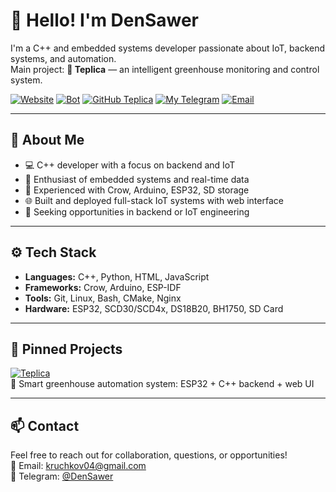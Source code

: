 # 👋 Hello! I'm DenSawer

I'm a C++ and embedded systems developer passionate about IoT, backend systems, and automation.  
Main project: **🌿 Teplica** — an intelligent greenhouse monitoring and control system.

[![Website](https://img.shields.io/badge/🌐%20website-denserver.ru-blue?style=flat-square)](https://denserver.ru)
[![Bot](https://img.shields.io/badge/Telegram-Bot-blue?style=flat-square&logo=telegram)](https://t.me/DenServerBot)
[![GitHub Teplica](https://img.shields.io/badge/GitHub-Teplica-green?style=flat-square&logo=github)](https://github.com/DenSawer/Teplica)
[![My Telegram](https://img.shields.io/badge/Telegram-Contact-blue?style=flat-square&logo=telegram)](https://t.me/DenSawer)
[![Email](https://img.shields.io/badge/Email-kruchkov04@gmail.com-red?style=flat-square&logo=gmail)](mailto:kruchkov04@gmail.com)

---

## 💼 About Me

- 💻 C++ developer with a focus on backend and IoT
- 🧠 Enthusiast of embedded systems and real-time data
- 🔧 Experienced with Crow, Arduino, ESP32, SD storage
- 🌐 Built and deployed full-stack IoT systems with web interface
- 🎯 Seeking opportunities in backend or IoT engineering

---

## ⚙️ Tech Stack

- **Languages:** C++, Python, HTML, JavaScript
- **Frameworks:** Crow, Arduino, ESP-IDF
- **Tools:** Git, Linux, Bash, CMake, Nginx
- **Hardware:** ESP32, SCD30/SCD4x, DS18B20, BH1750, SD Card

---

## 📌 Pinned Projects

[![Teplica](https://img.shields.io/badge/-Teplica-green?style=flat-square&logo=github)](https://github.com/DenSawer/Teplica)  
🌱 Smart greenhouse automation system: ESP32 + C++ backend + web UI

---

## 📫 Contact

Feel free to reach out for collaboration, questions, or opportunities!  
📧 Email: [kruchkov04@gmail.com](mailto:kruchkov04@gmail.com)  
💬 Telegram: [@DenSawer](https://t.me/DenSawer)
